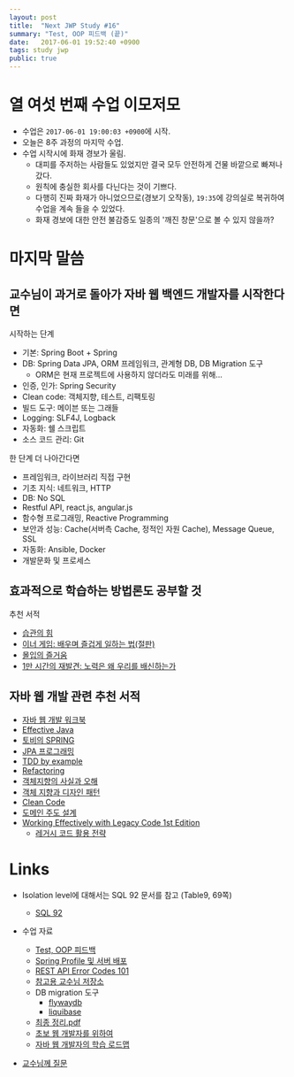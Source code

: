 ```yaml
---
layout: post
title:  "Next JWP Study #16"
summary: "Test, OOP 피드백 (끝)"
date:   2017-06-01 19:52:40 +0900
tags: study jwp
public: true
---
```


# 열 여섯 번째 수업 이모저모

* 수업은 `2017-06-01 19:00:03 +0900`에 시작.
* 오늘은 8주 과정의 마지막 수업.
* 수업 시작시에 화재 경보가 울림.
    * 대피를 주저하는 사람들도 있었지만 결국 모두 안전하게 건물 바깥으로 빠져나갔다.
    * 원칙에 충실한 회사를 다닌다는 것이 기쁘다.
    * 다행히 진짜 화재가 아니었으므로(경보기 오작동), `19:35`에 강의실로 복귀하여 수업을 계속 들을 수 있었다.
    * 화재 경보에 대한 안전 불감증도 일종의 '깨진 창문'으로 볼 수 있지 않을까?

# 마지막 말씀

## 교수님이 과거로 돌아가 자바 웹 백엔드 개발자를 시작한다면

시작하는 단계

* 기본: Spring Boot + Spring
* DB: Spring Data JPA, ORM 프레임워크, 관계형 DB, DB Migration 도구
    * ORM은 현재 프로젝트에 사용하지 않더라도 미래를 위해…
* 인증, 인가: Spring Security
* Clean code: 객체지향, 테스트, 리팩토링
* 빌드 도구: 메이븐 또는 그래들
* Logging: SLF4J, Logback
* 자동화: 쉘 스크립트
* 소스 코드 관리: Git

한 단계 더 나아간다면

* 프레임워크, 라이브러리 직접 구현
* 기초 지식: 네트워크, HTTP
* DB: No SQL
* Restful API, react.js, angular.js
* 함수형 프로그래밍, Reactive Programming
* 보안과 성능: Cache(서버측 Cache, 정적인 자원 Cache), Message Queue, SSL
* 자동화: Ansible, Docker
* 개발문화 및 프로세스

## 효과적으로 학습하는 방법론도 공부할 것

추천 서적

* [습관의 힘](http://www.kyobobook.co.kr/product/detailViewKor.laf?barcode=9788901150598)
* [이너 게임: 배우며 즐겁게 일하는 법(절판)](http://www.kyobobook.co.kr/product/detailViewKor.laf?ejkGb=KOR&mallGb=KOR&barcode=9788995540213&orderClick=LAG&Kc=)
* [몰입의 즐거움](http://www.kyobobook.co.kr/product/detailViewKor.laf?ejkGb=KOR&mallGb=KOR&barcode=9788973378869&orderClick=LAG&Kc=)
* [1만 시간의 재발견: 노력은 왜 우리를 배신하는가](http://www.kyobobook.co.kr/product/detailViewKor.laf?ejkGb=KOR&mallGb=KOR&barcode=9791186805282&orderClick=LAH&Kc=)

## 자바 웹 개발 관련 추천 서적

* [자바 웹 개발 워크북](http://www.kyobobook.co.kr/product/detailViewKor.laf?ejkGb=KOR&mallGb=KOR&barcode=9788965400677&orderClick=LAH&Kc=)
* [Effective Java](http://www.kyobobook.co.kr/product/detailViewKor.laf?ejkGb=KOR&mallGb=KOR&barcode=9788966261161&orderClick=LAH&Kc=)
* [토비의 SPRING](http://www.kyobobook.co.kr/product/detailViewKor.laf?ejkGb=KOR&mallGb=KOR&barcode=9788960773431&orderClick=LAH&Kc=)
* [JPA 프로그래밍](http://www.kyobobook.co.kr/product/detailViewKor.laf?ejkGb=KOR&mallGb=KOR&barcode=9788960777330&orderClick=LAH&Kc=)
* [TDD by example](http://www.kyobobook.co.kr/product/detailViewKor.laf?ejkGb=KOR&mallGb=KOR&barcode=9788966261024&orderClick=LAH&Kc=)
* [Refactoring](http://www.kyobobook.co.kr/product/detailViewKor.laf?ejkGb=KOR&mallGb=KOR&barcode=9788979149715&orderClick=LAH&Kc=)
* [객체지향의 사실과 오해](http://www.kyobobook.co.kr/product/detailViewKor.laf?ejkGb=KOR&mallGb=KOR&barcode=9788998139766&orderClick=LAH&Kc=)
* [객체 지향과 디자인 패턴](http://www.kyobobook.co.kr/product/detailViewKor.laf?ejkGb=KOR&mallGb=KOR&barcode=9788969090010&orderClick=LAH&Kc=)
* [Clean Code](http://www.kyobobook.co.kr/product/detailViewKor.laf?ejkGb=KOR&mallGb=KOR&barcode=9788966260959&orderClick=LAH&Kc=)
* [도메인 주도 설계](http://www.kyobobook.co.kr/product/detailViewKor.laf?ejkGb=KOR&mallGb=KOR&barcode=9788992939850&orderClick=LAH&Kc=)
* [Working Effectively with Legacy Code 1st Edition](https://www.amazon.com/Working-Effectively-Legacy-Michael-Feathers/dp/0131177052)
    * [레거시 코드 활용 전략](http://www.kyobobook.co.kr/product/detailViewKor.laf?ejkGb=KOR&mallGb=KOR&barcode=9788989975922&orderClick=LAH&Kc=)

# Links

* Isolation level에 대해서는 SQL 92 문서를 참고 (Table9, 69쪽)
    * [SQL 92](https://www.contrib.andrew.cmu.edu/~shadow/sql/sql1992.txt)

* 수업 자료
    * [Test, OOP 피드백](https://nextstep.camp/courses/-KgDNT4rfavb_BzYLBXr/-KihchAcnJJxzb909TBT/lessons/-KlMu_0pZySnFa_fxo_n)
    * [Spring Profile 및 서버 배포](https://nextstep.camp/courses/-KgDNT4rfavb_BzYLBXr/-KihchAcnJJxzb909TBT/lessons/-Kiheahir0nyud31unoI)
    * [REST API Error Codes 101](http://blog.restcase.com/rest-api-error-codes-101/)
    * [참고용 교수님 저장소](https://github.com/slipp/jwp-spring-boot/tree/step12-spring-profile)
    * DB migration 도구
        * [flywaydb](https://flywaydb.org/)
        * [liquibase](http://www.liquibase.org/)
    * [최종 정리.pdf](https://firebasestorage.googleapis.com/v0/b/nextstep-real.appspot.com/o/lesson-attachments%2F-KgqHzXq92AfQVxeZor5%2F8-2-3.%20%EC%B5%9C%EC%A2%85%20%EC%A0%95%EB%A6%AC.pdf?alt=media&token=893d17ee-b6fc-4927-bed7-f973c55abb09)
    * [초보 웹 개발자를 위하여](https://github.com/slipp/jwp-book/tree/master/chapter1)
    * [자바 웹 개발자의 학습 로드맵](https://www.youtube.com/watch?v=3mgMwObtaQ0)

* [교수님께 질문](https://slipp.net/)

